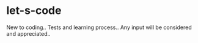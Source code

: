 # let-s-code
New to coding.. Tests and learning process..
Any input will be considered and appreciated.. 
